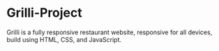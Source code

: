 # Grilli-Project
Grilli is a fully responsive restaurant website, responsive for all devices, build using HTML, CSS, and JavaScript.
